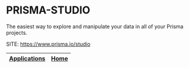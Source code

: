 # PRISMA-STUDIO
 
 The easiest way to explore and manipulate your data in all  of your Prisma projects.
 
 SITE: https://www.prisma.io/studio

 | [Applications](https://portable-linux-apps.github.io/apps.html) | [Home](https://portable-linux-apps.github.io)
 | --- | --- |

